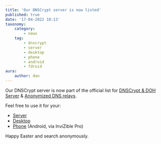 ```yaml
---
title: 'Our DNSCrypt server is now listed'
published: true
date: '17-04-2022 10:13'
taxonomy:
    category:
        - news
    tag:
        - dnscrypt
        - server
        - desktop
        - phone
        - android
        - fdroid
aura:
    author: dan
---
```


Our DNSCrypt server is now part of the official list for [DNSCrypt & DOH Server](https://dnscrypt.info/public-servers/) & [Anonymized DNS relays](https://download.dnscrypt.info/dnscrypt-resolvers/v3/relays.md).

Feel free to use it for your: 

* [Server](https://wiki.techsaviours.org/en/server/services/dnscrypt)
* [Desktop](https://wiki.techsaviours.org/en/desktop/services/dnscrypt)
* [Phone](https://wiki.techsaviours.org/en/phone/apps/invizible-pro) (Android, via InviZible Pro)

Happy Easter and search anonymously.